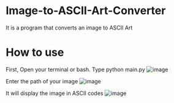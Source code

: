 # Image-to-ASCII-Art-Converter
It is a program that converts an image to ASCII Art

# How to use
First, Open your terminal or bash.
Type python main.py
![image](https://github.com/user-attachments/assets/d0f609a1-c22f-48bc-ac6f-3f688ae6dedf)

Enter the path of your image
![image](https://github.com/user-attachments/assets/d347f600-d0e5-4b2f-9027-4af1ae34a9ca)

It will display the image in ASCII codes
![image](https://github.com/user-attachments/assets/901f7587-f0b7-43de-acc8-eced202d3492)

